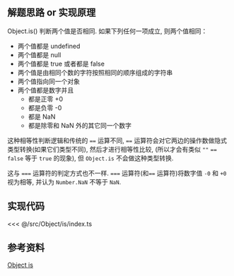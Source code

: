 ## 解题思路 or 实现原理

Object.is() 判断两个值是否相同. 如果下列任何一项成立, 则两个值相同：

- 两个值都是 undefined
- 两个值都是 null
- 两个值都是 true 或者都是 false
- 两个值是由相同个数的字符按照相同的顺序组成的字符串
- 两个值指向同一个对象
- 两个值都是数字并且
  - 都是正零 +0
  - 都是负零 -0
  - 都是 NaN
  - 都是除零和 NaN 外的其它同一个数字

这种相等性判断逻辑和传统的 `==` 运算不同, `==` 运算符会对它两边的操作数做隐式类型转换(如果它们类型不同), 然后才进行相等性比较, (所以才会有类似 `""` `==` `false` 等于 `true` 的现象), 但 `Object.is` 不会做这种类型转换. 

这与 `===` 运算符的判定方式也不一样. `===` 运算符(和`==` 运算符)将数字值 `-0` 和 `+0` 视为相等, 并认为 `Number.NaN` 不等于 `NaN`. 

## 实现代码

<<< @/src/Object/is/index.ts

## 参考资料

[Object is](https://developer.mozilla.org/zh-CN/docs/Web/JavaScript/Reference/Global_Objects/Object/is)
